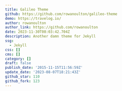 ```yaml
---
title: Galileo Theme
github: https://github.com/rowanoulton/galileo-theme
demo: https://travelog.io/
author: rowanoulton
author_link: https://github.com/rowanoulton
date: 2023-11-30T08:03:42.704Z
description: Another damn theme for Jekyll
ssg:
  - Jekyll
css: []
cms: []
category: []
draft: false
publish_date: '2015-11-15T11:56:59Z'
update_date: '2023-08-07T18:21:43Z'
github_star: 110
github_fork: 123
---
```

